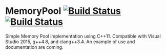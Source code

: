 # MemoryPool [![Build Status](https://travis-ci.org/herpec-j/MemoryPool.svg?branch=master)](https://travis-ci.org/herpec-j/MemoryPool) [![Build Status](https://ci.appveyor.com/api/projects/status/github/herpec-j/MemoryPool?branch=master&svg=true)](https://ci.appveyor.com/project/herpec-j/memorypool)
Simple Memory Pool implementation using C++11.
Compatible with Visual Studio 2015, g++4.8, and clang++3.4.
An example of use and documentation are coming.

